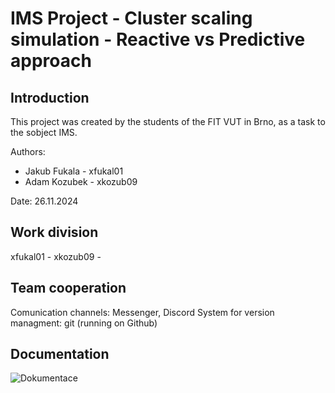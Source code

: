 
# IMS Project - Cluster scaling simulation - Reactive vs Predictive approach

## Introduction 

This project was created by the students of the FIT VUT in Brno, as a task to the sobject IMS.

Authors:
 - Jakub Fukala - xfukal01
 - Adam Kozubek - xkozub09

Date: 26.11.2024


## Work division

xfukal01 - 
xkozub09 - 

## Team cooperation

Comunication channels:         Messenger, Discord
System for version managment:  git (running on Github)


## Documentation

![Dokumentace](dokumentace)
